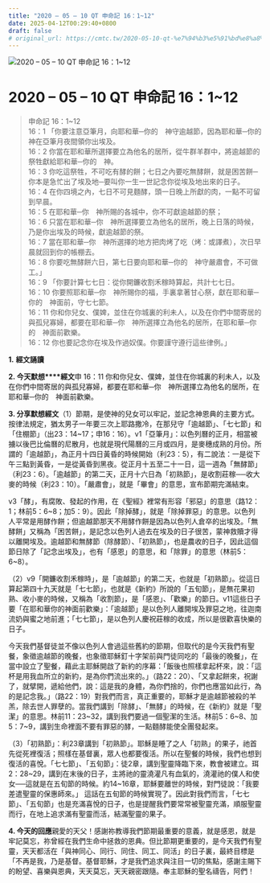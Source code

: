 ```yaml
---
title: "2020 – 05 – 10 QT 申命記 16：1~12"
date: 2025-04-12T00:29:40+0800
draft: false
# original_url: https://cmtc.tw/2020-05-10-qt-%e7%94%b3%e5%91%bd%e8%a8%98-16%ef%bc%9a112
---
```


![2020 – 05 – 10 QT 申命記 16：1\~12](/images/qt.jpg   "2020 – 05 – 10 QT 申命記 16：1\~12")

# 2020 – 05 – 10 QT 申命記 16：1\~12

> 申命記 16：1\~12  
> 16：1 「你要注意亞筆月，向耶和華─你的　神守逾越節，因為耶和華─你的　神在亞筆月夜間領你出埃及。  
> 16：2 你當在耶和華所選擇要立為他名的居所，從牛群羊群中，將逾越節的祭牲獻給耶和華─你的　神。  
> 16：3 你吃這祭牲，不可吃有酵的餅；七日之內要吃無酵餅，就是困苦餅─你本是急忙出了埃及地─要叫你一生一世記念你從埃及地出來的日子。  
> 16：4 在你四境之內，七日不可見麵酵，頭一日晚上所獻的肉，一點不可留到早晨。  
> 16：5 在耶和華─你　神所賜的各城中，你不可獻逾越節的祭；  
> 16：6 只當在耶和華─你　神所選擇要立為他名的居所，晚上日落的時候，乃是你出埃及的時候，獻逾越節的祭。  
> 16：7 當在耶和華─你　神所選擇的地方把肉烤了吃（烤：或譯煮），次日早晨就回到你的帳棚去。  
> 16：8 你要吃無酵餅六日，第七日要向耶和華─你的　神守嚴肅會，不可做工。」  
> 16：9 「你要計算七七日：從你開鐮收割禾稼時算起，共計七七日。  
> 16：10 你要照耶和華─你　神所賜你的福，手裏拿著甘心祭，獻在耶和華─你的　神面前，守七七節。  
> 16：11 你和你兒女、僕婢，並住在你城裏的利未人，以及在你們中間寄居的與孤兒寡婦，都要在耶和華─你　神所選擇立為他名的居所，在耶和華─你的　神面前歡樂。  
> 16：12 你也要記念你在埃及作過奴僕。你要謹守遵行這些律例。」

**1.** **經文誦讀**

**2. 今天默想****經文**申 16：11 你和你兒女、僕婢，並住在你城裏的利未人，以及在你們中間寄居的與孤兒寡婦，都要在耶和華─你　神所選擇立為他名的居所，在耶和華─你的　神面前歡樂。

**3. 分享默想經文**（1）節期，是使神的兒女可以牢記，並記念神恩典的主要方式。按律法規定，猶太男子一年要三次上耶路撒冷，在那兒守「逾越節」、「七七節」和「住棚節」（出23：14\~17；申16：16）。v1「亞筆月」：以色列曆的正月，相當被擄以後巴比倫曆的尼散月，也就是現代陽曆的三月或四月，是麥穗成熟的月份。所謂的「逾越節」，為正月十四日黃昏的時候開始（利23：5），有二說法：一是從下午三點到黃昏，一是從黃昏到黑夜。從正月十五至二十一日，這一週為「無酵節」（利23：6）。「逾越節」的第二天，正月十六日為「初熟節」，是收割莊稼──收大麥的時候（利23：10）。「嚴肅會」，就是「畢會」的意思，宣布節期完滿結束。

v3「酵」，有腐敗、發起的作用，在《聖經》裡常有形容「邪惡」的意思（路12：1；林前5：6\~8；加5：9）。因此「除掉酵」，就是「除掉罪惡」的意思。以色列人平常是用酵作餅；但逾越節那天不用酵作餅是因為以色列人倉卒的出埃及。「無酵餅」又稱為「困苦餅」，是記念以色列人過去在埃及的日子很苦，蒙神救贖才得以離開埃及。逾越節和無酵節（除酵節）、「初熟節」，也是農收的日子，因此這個節日除了「記念出埃及」，也有「感恩」的意思，和「除罪」的意思（林前5：6\~8）。

（2）v9「開鐮收割禾稼時」，是「逾越節」的第二天，也就是「初熟節」。從這日算起第四十九天就是「七七節」，也就是《新約》所說的「五旬節」，是無花果初熟、收小麥的時候，又稱為「收割節」，是「感恩」、「歡樂」的節日。v11這些日子要「在耶和華你的神面前歡樂」：「逾越節」是以色列人離開埃及罪惡之地，往迦南流奶與蜜之地前進；「七七節」，是以色列人慶祝莊稼的收成，所以是很歡喜快樂的日子。

今天我們基督徒並不像以色列人會過這些舊約的節期，但取代的是今天我們有聖餐，象徵逾越節的晚餐，也象徵耶穌釘十字架前與門徒同吃的「最後的晚餐」，在當中設立了聖餐，藉此主耶穌開啟了新約的序幕：「飯後也照樣拿起杯來，說：「這杯是用我血所立的新約，是為你們流出來的。」（路22：20）、「又拿起餅來，祝謝了，就擘開，遞給他們，說：這是我的身體，為你們捨的，你們也應當如此行，為的是記念我。」（路22：19）對我們而言，真正重要的，耶穌才是逾越節被殺的羊羔，除去世人罪孽的。當我們講到「除酵」、「無酵」的時候，在《新約》就是「聖潔」的意思。林前11：23\~32，講到我們要過一個聖潔的生活。林前5：6\~8、加5：7\~9，講到生命裡面不要有罪惡的酵，一點麵酵能使全團發起來。

（3）「初熟節」：利23章講到「初熟節」。耶穌是睡了之人「初熟」的果子，祂首先從死裡復活；照樣在基督裏，眾人也都要復活。所以在聖餐的時候，我們也想到復活的喜悅。「七七節」、「五旬節」：徒2章，講到聖靈降臨下來，教會被建立。珥2：28\~29，講到在末後的日子，主將祂的靈澆灌凡有血氣的，澆灌祂的僕人和使女──這就是在五旬節的時候。約14\~16章，耶穌要離世的時候，對門徒說：「我要差遣聖靈的保惠師來。」 這話在五旬節的時候實現了。因此對我們而言，「七七節」、「五旬節」也是充滿喜悅的日子，也是提醒我們要常常被聖靈充滿，順服聖靈而行，在地上追求滿有聖靈而活，結滿聖靈的果子。

**4. 今天的回應**親愛的天父！感謝祢教導我們節期最重要的意義，就是感恩，就是牢記莫忘，祢曾經在我們生命中拯救的恩典。但比節期更重要的，是今天我們有聖靈，天天都活在「與神同心、同行、同住、同工、同活」的日子裏，最終目標是「不再是我，乃是基督。基督耶穌，才是我們追求與注目一切的焦點，感謝主賜下的盼望、喜樂與恩典，天天莫忘，天天親密跟隨。奉主耶穌的聖名禱告，阿們！